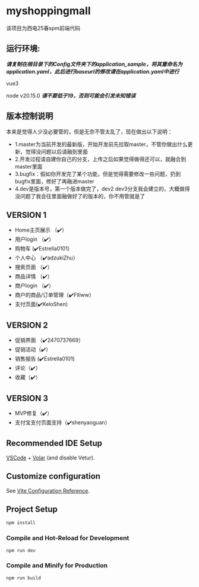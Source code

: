 # myshoppingmall
该项目为西电25春spm前端代码

## 运行环境:

***请复制在根目录下的Config文件夹下的application_sample，将其重命名为application.yaml，此后进行baseurl的修改请在application.yaml中进行***

vue3

node v20.15.0  ***请不要低于19，否则可能会引发未知错误***

## 版本控制说明
本来是觉得人少没必要管的，但是无奈不管太乱了，现在做出以下说明：


* 1.master为当前开发的最新版，开始开发前先拉取master，不管你做出什么更新，觉得没问题以后请融到里面
* 2.开发过程请自建你自己的分支，上传之后如果觉得做得还可以，就融合到master里面
* 3.bugfix：假如你开发完了某个功能，但是觉得需要修改一些问题，扔到bugfix里面，修好了再融进master
* 4.dev是版本号，第一个版本做完了，dev2 dev3分支我会建立的，大概做得没问题了我会往里面融做好了的版本的，你不用管就是了

## VERSION 1
* Home主页展示 （✔️）
* 用户login （✔️）
* 购物车 (✔️Estrella0101)
* 个人中心 （✔️adzukiZhu）
* 搜索页面 （✔️）
* 商品详情 （✔️）
* 商户login （✔️）
* 商户的商品/订单管理（✔️Flliww）
* 支付页面(✔️KeloShen)


## VERSION 2
* 促销界面 （✔️2470737669）
* 促销活动（✔️）
* 销售报告 (✔️Estrella0101)
* 评论（✔️）
* 收藏（✔️）

## VERSION 3
* MVP修复（✔️）
* 支付宝支付页面支持（✔️shenyaoguan）


## Recommended IDE Setup

[VSCode](https://code.visualstudio.com/) + [Volar](https://marketplace.visualstudio.com/items?itemName=Vue.volar) (and disable Vetur).

## Customize configuration

See [Vite Configuration Reference](https://vite.dev/config/).

## Project Setup

```sh
npm install
```

### Compile and Hot-Reload for Development

```sh
npm run dev
```

### Compile and Minify for Production

```sh
npm run build
```
